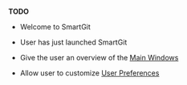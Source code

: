 **TODO**
- Welcome to SmartGit
- User has just launched SmartGit

- Give the user an overview of the [Main Windows](Main-Windows.md)
- Allow user to customize [User Preferences](Preferences/Preferences.md)
